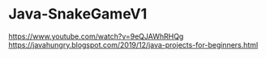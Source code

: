 # Java-SnakeGameV1

https://www.youtube.com/watch?v=9eQJAWhRHQg
https://javahungry.blogspot.com/2019/12/java-projects-for-beginners.html
